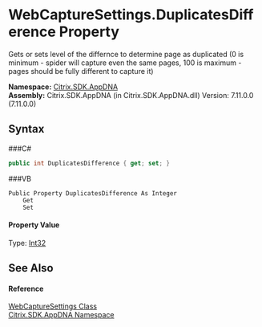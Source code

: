 # WebCaptureSettings.DuplicatesDifference Property 
 

Gets or sets level of the differnce to determine page as duplicated (0 is minimum - spider will capture even the same pages, 100 is maximum - pages should be fully different to capture it)

**Namespace:**&nbsp;<a href="N_Citrix_SDK_AppDNA">Citrix.SDK.AppDNA</a><br />**Assembly:**&nbsp;Citrix.SDK.AppDNA (in Citrix.SDK.AppDNA.dll) Version: 7.11.0.0 (7.11.0.0)

## Syntax

###C#
```csharp
public int DuplicatesDifference { get; set; }
```

###VB
```vbnet
Public Property DuplicatesDifference As Integer
	Get
	Set
```


#### Property Value
Type: <a href="http://msdn2.microsoft.com/en-us/library/td2s409d" target="_blank">Int32</a>

## See Also


#### Reference
<a href="T_Citrix_SDK_AppDNA_WebCaptureSettings">WebCaptureSettings Class</a><br /><a href="N_Citrix_SDK_AppDNA">Citrix.SDK.AppDNA Namespace</a><br />